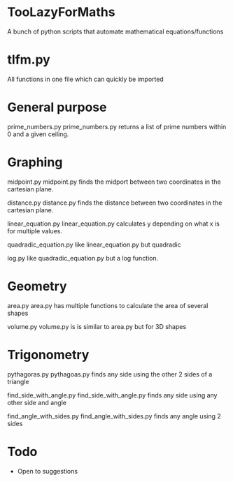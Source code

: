 # TooLazyForMaths
A bunch of python scripts that automate mathematical equations/functions

# tlfm.py
All functions in one file which can quickly be imported

# General purpose

prime_numbers.py
prime_numbers.py returns a list of prime numbers within 0 and a given ceiling.

# Graphing

midpoint.py
midpoint.py finds the midport between two coordinates in the cartesian plane.

distance.py
distance.py finds the distance between two coordinates in the cartesian plane.

linear_equation.py
linear_equation.py calculates y depending on what x is for multiple values.

quadradic_equation.py
like linear_equation.py but quadradic

log.py
like quadradic_equation.py but a log function.

# Geometry

area.py
area.py has multiple functions to calculate the area of several shapes

volume.py
volume.py is is similar to area.py but for 3D shapes

# Trigonometry

pythagoras.py
pythagoas.py finds any side using the other 2 sides of a triangle

find_side_with_angle.py
find_side_with_angle.py finds any side using any other side and angle

find_angle_with_sides.py
find_angle_with_sides.py finds any angle using 2 sides


# Todo
- Open to suggestions
